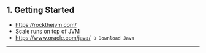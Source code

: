 ## 1. Getting Started
* https://rockthejvm.com/
* Scale runs on top of JVM
* https://www.oracle.com/java/ -> `Download Java`
***
